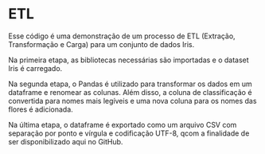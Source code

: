 # ETL
Esse código é uma demonstração de um processo de ETL (Extração, Transformação e Carga) para um conjunto de dados Iris.

Na primeira etapa, as bibliotecas necessárias são importadas e o dataset Iris é carregado.

Na segunda etapa, o Pandas é utilizado para transformar os dados em um dataframe e renomear as colunas. Além disso, a coluna de classificação é convertida para nomes mais legíveis e uma nova coluna para os nomes das flores é adicionada. 

Na última etapa, o dataframe é exportado como um arquivo CSV com separação por ponto e vírgula e codificação UTF-8, qcom a finalidade de ser disponibilizado aqui no GitHub.
